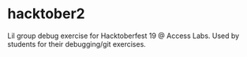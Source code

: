 # hacktober2
Lil group debug exercise for Hacktoberfest 19 @ Access Labs. Used by students for their debugging/git exercises. 
